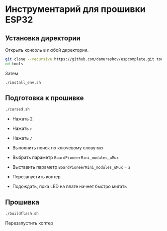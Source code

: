 # Инструментарий для прошивки ESP32
## Установка директории
Открыть консоль в любой директории. 
```bash
git clone --recursive https://github.com/damurashov/espcomplete.git tools
cd tools
```

Затем

```bash
./install_env.sh
```

## Подготовка к прошивке
```bash
./cursed.sh
```
* Нажать 2
* Нажать `r`
* Нажать `/`
* Выполнить поиск по ключевому слову `mux`
* Выбрать параметр `BoardPioneerMini_modules_uMux`
* Выставить параметр `BoardPioneerMini_modules_uMux` = `2`


* Перезапустить коптер
* Подождать, пока LED на плате начнет быстро мигать

## Прошивка
```bash
./buildflash.sh
```

Перезапустить коптер